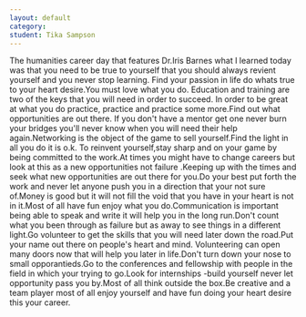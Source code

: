 ```yaml
---
layout: default
category:
student: Tika Sampson
---
```


The humanities career day that features Dr.Iris Barnes what I learned today was that you need to be true to yourself that you should always revient yourself and you never stop learning. Find your passion in life do whats true to your heart desire.You must love what you do. Education and training are two of the keys that you will need in order to succeed.  In order to be great at what you do practice, practice and practice some more.Find out what opportunities are out there. If you don't have a mentor get one never burn your bridges you'll never know when you will need  their help again.Networking is the object of the game to sell yourself.Find the light in all you do it is o.k. To reinvent yourself,stay sharp and on your game by being committed to the work.At times you might have to  change careers but look at this as a new opportunities not failure .Keeping up with the times and seek what new opportunities are out there for you.Do your best put forth the work and never let anyone push you in a direction  that your not sure of.Money is good but it will not fill the void that you have in your heart is not in it.Most of all have fun enjoy what you do.Communication is important being able to speak and write it will help you in the  long run.Don't count what you been through as failure but as away to see things in a different light.Go volunteer to get the skills that you will need later down the road.Put your name out there on people's heart and mind. Volunteering can open many doors now that will help you later in life.Don't turn down your nose to small opporantieds.Go to the conferences and fellowship with people in the field in which your trying to go.Look for  internships -build yourself never let opportunity pass you by.Most of all think outside the box.Be creative and a team player most of all enjoy yourself and have fun doing your heart desire this your career. 
